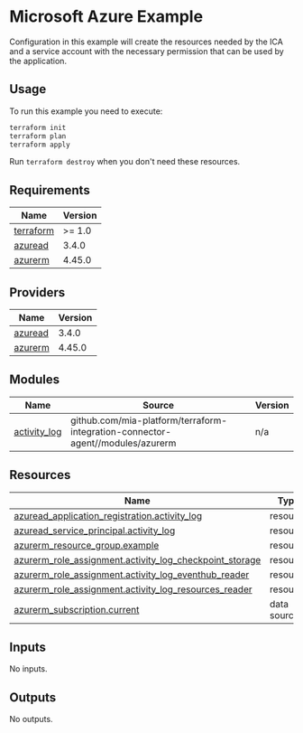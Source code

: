 # Microsoft Azure Example

Configuration in this example will create the resources needed by the ICA and a service account with the necessary
permission that can be used by the application.

## Usage

To run this example you need to execute:

```bash
terraform init
terraform plan
terraform apply
```

Run `terraform destroy` when you don't need these resources.

<!-- BEGIN_TF_DOCS -->
## Requirements

| Name | Version |
|------|---------|
| <a name="requirement_terraform"></a> [terraform](#requirement\_terraform) | >= 1.0 |
| <a name="requirement_azuread"></a> [azuread](#requirement\_azuread) | 3.4.0 |
| <a name="requirement_azurerm"></a> [azurerm](#requirement\_azurerm) | 4.45.0 |

## Providers

| Name | Version |
|------|---------|
| <a name="provider_azuread"></a> [azuread](#provider\_azuread) | 3.4.0 |
| <a name="provider_azurerm"></a> [azurerm](#provider\_azurerm) | 4.45.0 |

## Modules

| Name | Source | Version |
|------|--------|---------|
| <a name="module_activity_log"></a> [activity\_log](#module\_activity\_log) | github.com/mia-platform/terraform-integration-connector-agent//modules/azurerm | n/a |

## Resources

| Name | Type |
|------|------|
| [azuread_application_registration.activity_log](https://registry.terraform.io/providers/hashicorp/azuread/3.4.0/docs/resources/application_registration) | resource |
| [azuread_service_principal.activity_log](https://registry.terraform.io/providers/hashicorp/azuread/3.4.0/docs/resources/service_principal) | resource |
| [azurerm_resource_group.example](https://registry.terraform.io/providers/hashicorp/azurerm/4.45.0/docs/resources/resource_group) | resource |
| [azurerm_role_assignment.activity_log_checkpoint_storage](https://registry.terraform.io/providers/hashicorp/azurerm/4.45.0/docs/resources/role_assignment) | resource |
| [azurerm_role_assignment.activity_log_eventhub_reader](https://registry.terraform.io/providers/hashicorp/azurerm/4.45.0/docs/resources/role_assignment) | resource |
| [azurerm_role_assignment.activity_log_resources_reader](https://registry.terraform.io/providers/hashicorp/azurerm/4.45.0/docs/resources/role_assignment) | resource |
| [azurerm_subscription.current](https://registry.terraform.io/providers/hashicorp/azurerm/4.45.0/docs/data-sources/subscription) | data source |

## Inputs

No inputs.

## Outputs

No outputs.
<!-- END_TF_DOCS -->
